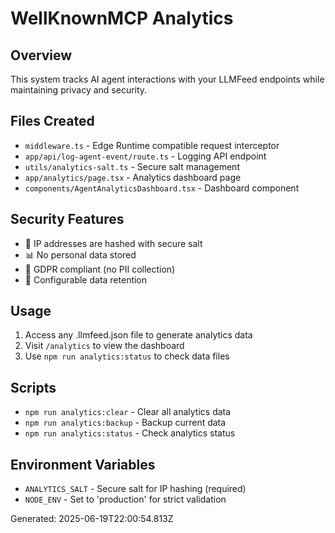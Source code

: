 # WellKnownMCP Analytics

## Overview
This system tracks AI agent interactions with your LLMFeed endpoints while maintaining privacy and security.

## Files Created
- `middleware.ts` - Edge Runtime compatible request interceptor
- `app/api/log-agent-event/route.ts` - Logging API endpoint
- `utils/analytics-salt.ts` - Secure salt management
- `app/analytics/page.tsx` - Analytics dashboard page
- `components/AgentAnalyticsDashboard.tsx` - Dashboard component

## Security Features
- 🔐 IP addresses are hashed with secure salt
- 📊 No personal data stored
- 🚫 GDPR compliant (no PII collection)
- 🔄 Configurable data retention

## Usage
1. Access any .llmfeed.json file to generate analytics data
2. Visit `/analytics` to view the dashboard
3. Use `npm run analytics:status` to check data files

## Scripts
- `npm run analytics:clear` - Clear all analytics data
- `npm run analytics:backup` - Backup current data
- `npm run analytics:status` - Check analytics status

## Environment Variables
- `ANALYTICS_SALT` - Secure salt for IP hashing (required)
- `NODE_ENV` - Set to 'production' for strict validation

Generated: 2025-06-19T22:00:54.813Z
